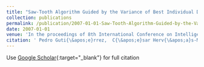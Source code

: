 ```yaml
---
title: "Saw-Tooth Algorithm Guided by the Variance of Best Individual Distributions for Designing Evolutionary Neural Networks"
collection: publications
permalink: /publication/2007-01-01-Saw-Tooth-Algorithm-Guided-by-the-Variance-of-Best-Individual-Distributions-for-Designing-Evolutionary-Neural-Networks
date: 2007-01-01
venue: 'In the proceedings of 8th International Conference on Intelligent Data Engineering and Automated Learning (IDEAL07)'
citation: ' Pedro Guti{\&apos;e}rrez,  C{\&apos;e}sar Herv{\&apos;a}s-Mart{\&apos;i}nez,  M. Lozano, &quot;Saw-Tooth Algorithm Guided by the Variance of Best Individual Distributions for Designing Evolutionary Neural Networks.&quot; In the proceedings of 8th International Conference on Intelligent Data Engineering and Automated Learning (IDEAL07), 2007.'
---
```

Use [Google Scholar](https://scholar.google.com/scholar?q=Saw+Tooth+Algorithm+Guided+by+the+Variance+of+Best+Individual+Distributions+for+Designing+Evolutionary+Neural+Networks){:target="_blank"} for full citation